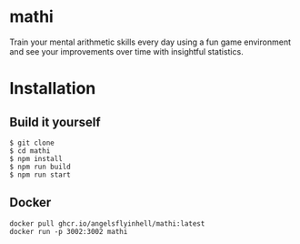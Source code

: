 # mathi
Train your mental arithmetic skills every day using a fun game environment and see your improvements over time with insightful statistics.



# Installation
## Build it yourself
```console
$ git clone
$ cd mathi
$ npm install
$ npm run build
$ npm run start
```

## Docker
```console
docker pull ghcr.io/angelsflyinhell/mathi:latest
docker run -p 3002:3002 mathi
```
